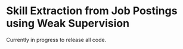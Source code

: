 # Skill Extraction from Job Postings using Weak Supervision

Currently in progress to release all code.
